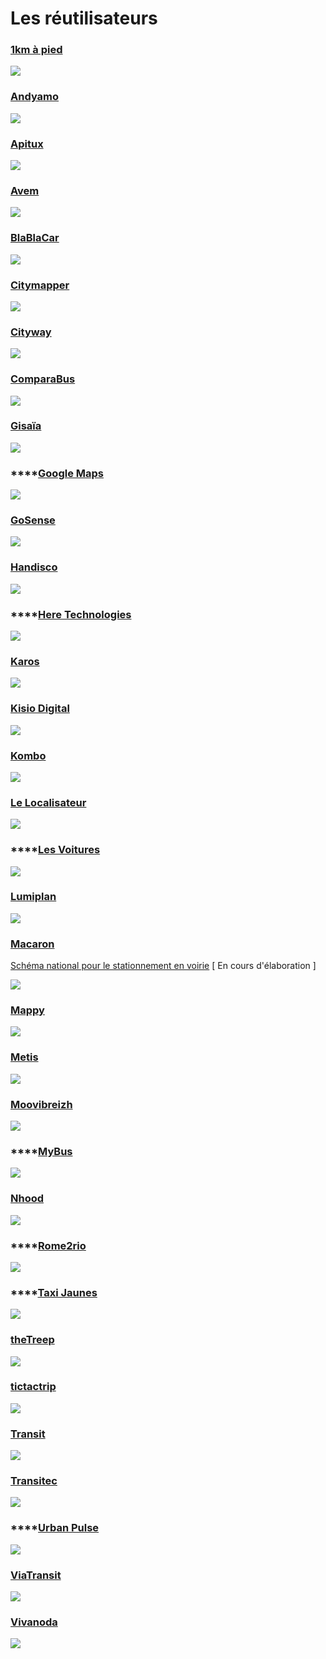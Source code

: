 # Les réutilisateurs

### [1km à pied](https://www.1kmapied.com)

![](<../.gitbook/assets/image (79).png>)

### ****[**Andyamo**](http://www.andyamo.fr)****

![](<../.gitbook/assets/image (87).png>)

### ****[**Apitux**](http://www.apitux.com)****

![](../.gitbook/assets/logo-apitux.jpg)

### [Avem](https://www.avem.fr)

![](../.gitbook/assets/logo.png)

### ****[**BlaBlaCar**](https://www.blablalines.com)****

![](../.gitbook/assets/1.png)

### ****[**Citymapper**](https://citymapper.com/company)****

![](../.gitbook/assets/citymapper-1-.png)

### ****[**Cityway**](https://www.cityway.fr)****

![](<../.gitbook/assets/image (77).png>)

### ****[**ComparaBus**](https://www.comparabus.com)****

![](<../.gitbook/assets/comparabus\_logo (2).png>)

### ****[**Gisaïa**](https://gisaia.com)****

****![](<../.gitbook/assets/image (182) (1) (1).png>)****

### ****[**Google Maps**](https://maps.google.fr)

![](../.gitbook/assets/google-maps-logo.png)

### ****[**GoSense**](http://www.gosense.com)****

![](<../.gitbook/assets/image (90).png>)

### ****[**Handisco**](https://handisco.com)****

![](../.gitbook/assets/handisco-logo.png)

### ****[**Here Technologies**](https://www.here.com)

![](<../.gitbook/assets/image (81).png>)

### ****[**Karos**](https://www.karos.fr)****

![](../.gitbook/assets/karos-1-.png)

### ****[**Kisio Digital**](https://kisio.com/metiers/solutions-digitales/)****

![](../.gitbook/assets/kisio-digital-logo.png)

### [Kombo](https://www.kombo.co)

![](../.gitbook/assets/new-kombo.png)

### [Le Localisateur](https://localisateur.org)

![](../.gitbook/assets/localisateur.jpg)

### ****[**Les Voitures**](https://lesvoitures.fr)

![](../.gitbook/assets/les-voitures-com-logo-1-.png)

### ****[**Lumiplan**](https://www.lumiplan.com)****

![](../.gitbook/assets/lumiplan-logo.jpg)

### [Macaron](https://macaron.ai)

[Schéma national pour le stationnement en voirie](https://github.com/macaron-ai/onstreet-parking-schema) \[ En cours d'élaboration ]

![](../.gitbook/assets/4.png)

### ****[**Mappy**](https://fr.mappy.com)****

![](<../.gitbook/assets/Logos Transport.data.gouv.fr Facilitateursréutilisateurs (2).png>)

### ****[**Metis**](https://www.metis-reseaux.fr)****

![](../.gitbook/assets/logo\_metis\_noir\_sans\_base-line.png)

### ****[**Moovibreizh**](https://www.moovibreizh.fr)****

![](<../.gitbook/assets/Logos Transport.data.gouv.fr Facilitateursréutilisateurs (1).png>)

### ****[**MyBus**](https://www.mybus.io)

![](<../.gitbook/assets/Logos Transport.data.gouv.fr Facilitateursréutilisateurs (3).png>)

### ****[**Nhood**](https://nhood.fr/fr)****

![](../.gitbook/assets/logo-lieux-en-mieux-droite-2-.png)

### ****[**Rome2rio**](https://www.rome2rio.com)

![](../.gitbook/assets/rome2rio-logo.png)

### ****[**Taxi Jaunes**](https://taxisjaunes.fr)

![](<../.gitbook/assets/image (88).png>)

### ****[**theTreep**](https://www.thetreep.com)****

![](../.gitbook/assets/the-treep.png)

### ****[**tictactrip**](https://www.tictactrip.eu)****

![](../.gitbook/assets/tictactrip.png)

### ****[**Transit**](https://transitapp.com)****

![](../.gitbook/assets/transit-logo.png)

### ****[**Transitec**](https://transitec.net/fr/)****

![](<../.gitbook/assets/image (89).png>)

### ****[**Urban Pulse**](https://urbanpulse.fr)

![](../.gitbook/assets/urban-pulse-logo.png)

### ****[**ViaTransit**](https://viatransit.fr)****

![](../.gitbook/assets/new-viatransit.png)

### ****[**Vivanoda**](https://viatransit.fr)****

![](<../.gitbook/assets/Logos Transport.data.gouv.fr Facilitateursréutilisateurs (4).png>)



